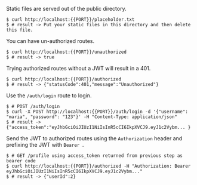 Static files are served out of the public directory.

```
$ curl http://localhost:{{PORT}}/placeholder.txt
$ # result -> Put your static files in this directory and then delete this file.
```

You can have un-authorized routes.

```
$ curl http://localhost:{{PORT}}/unauthorized
$ # result -> true
```

Trying authorized routes without a JWT will result in a 401.

```
$ curl http://localhost:{{PORT}}/authorized
$ # result -> {"statusCode":401,"message":"Unauthorized"}                                 
```

Use the `/auth/login` route to login.

```
$ # POST /auth/login
$ curl -X POST http://localhost:{{PORT}}/auth/login -d '{"username": "maria", "password": "123"}' -H "Content-Type: application/json"
$ # result -> {"access_token":"eyJhbGciOiJIUzI1NiIsInR5cCI6IkpXVCJ9.eyJ1c2Vybm... }
```

Send the JWT to authorized routes using the `Authorization` header and prefixing the JWT with `Bearer `.

```
$ # GET /profile using access_token returned from previous step as bearer code
$ curl http://localhost:{{PORT}}/authorized -H "Authorization: Bearer eyJhbGciOiJIUzI1NiIsInR5cCI6IkpXVCJ9.eyJ1c2Vybm..."
$ # result -> {"userId":2}
```
